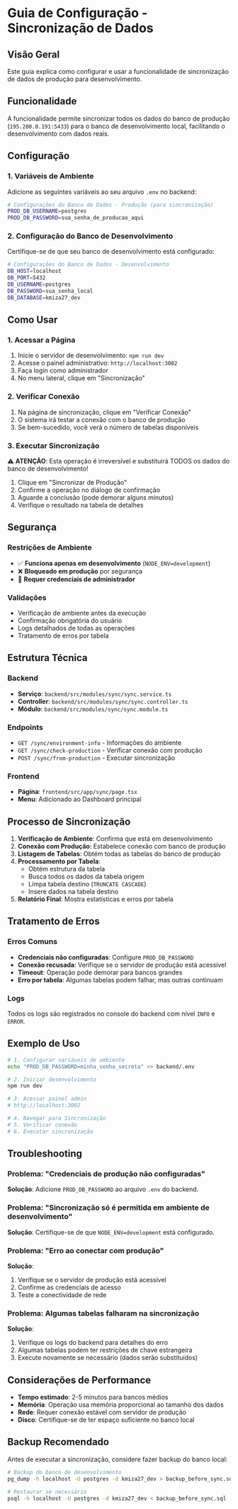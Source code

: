 # Guia de Configuração - Sincronização de Dados

## Visão Geral

Este guia explica como configurar e usar a funcionalidade de sincronização de dados de produção para desenvolvimento.

## Funcionalidade

A funcionalidade permite sincronizar todos os dados do banco de produção (`195.200.0.191:5433`) para o banco de desenvolvimento local, facilitando o desenvolvimento com dados reais.

## Configuração

### 1. Variáveis de Ambiente

Adicione as seguintes variáveis ao seu arquivo `.env` no backend:

```bash
# Configurações do Banco de Dados - Produção (para sincronização)
PROD_DB_USERNAME=postgres
PROD_DB_PASSWORD=sua_senha_de_producao_aqui
```

### 2. Configuração do Banco de Desenvolvimento

Certifique-se de que seu banco de desenvolvimento está configurado:

```bash
# Configurações do Banco de Dados - Desenvolvimento
DB_HOST=localhost
DB_PORT=5432
DB_USERNAME=postgres
DB_PASSWORD=sua_senha_local
DB_DATABASE=kmiza27_dev
```

## Como Usar

### 1. Acessar a Página

1. Inicie o servidor de desenvolvimento: `npm run dev`
2. Acesse o painel administrativo: `http://localhost:3002`
3. Faça login como administrador
4. No menu lateral, clique em "Sincronização"

### 2. Verificar Conexão

1. Na página de sincronização, clique em "Verificar Conexão"
2. O sistema irá testar a conexão com o banco de produção
3. Se bem-sucedido, você verá o número de tabelas disponíveis

### 3. Executar Sincronização

⚠️ **ATENÇÃO**: Esta operação é irreversível e substituirá TODOS os dados do banco de desenvolvimento!

1. Clique em "Sincronizar de Produção"
2. Confirme a operação no diálogo de confirmação
3. Aguarde a conclusão (pode demorar alguns minutos)
4. Verifique o resultado na tabela de detalhes

## Segurança

### Restrições de Ambiente

- ✅ **Funciona apenas em desenvolvimento** (`NODE_ENV=development`)
- ❌ **Bloqueado em produção** por segurança
- 🔐 **Requer credenciais de administrador**

### Validações

- Verificação de ambiente antes da execução
- Confirmação obrigatória do usuário
- Logs detalhados de todas as operações
- Tratamento de erros por tabela

## Estrutura Técnica

### Backend

- **Serviço**: `backend/src/modules/sync/sync.service.ts`
- **Controller**: `backend/src/modules/sync/sync.controller.ts`
- **Módulo**: `backend/src/modules/sync/sync.module.ts`

### Endpoints

- `GET /sync/environment-info` - Informações do ambiente
- `GET /sync/check-production` - Verificar conexão com produção
- `POST /sync/from-production` - Executar sincronização

### Frontend

- **Página**: `frontend/src/app/sync/page.tsx`
- **Menu**: Adicionado ao Dashboard principal

## Processo de Sincronização

1. **Verificação de Ambiente**: Confirma que está em desenvolvimento
2. **Conexão com Produção**: Estabelece conexão com banco de produção
3. **Listagem de Tabelas**: Obtém todas as tabelas do banco de produção
4. **Processamento por Tabela**:
   - Obtém estrutura da tabela
   - Busca todos os dados da tabela origem
   - Limpa tabela destino (`TRUNCATE CASCADE`)
   - Insere dados na tabela destino
5. **Relatório Final**: Mostra estatísticas e erros por tabela

## Tratamento de Erros

### Erros Comuns

- **Credenciais não configuradas**: Configure `PROD_DB_PASSWORD`
- **Conexão recusada**: Verifique se o servidor de produção está acessível
- **Timeout**: Operação pode demorar para bancos grandes
- **Erro por tabela**: Algumas tabelas podem falhar, mas outras continuam

### Logs

Todos os logs são registrados no console do backend com nível `INFO` e `ERROR`.

## Exemplo de Uso

```bash
# 1. Configurar variáveis de ambiente
echo "PROD_DB_PASSWORD=minha_senha_secreta" >> backend/.env

# 2. Iniciar desenvolvimento
npm run dev

# 3. Acessar painel admin
# http://localhost:3002

# 4. Navegar para Sincronização
# 5. Verificar conexão
# 6. Executar sincronização
```

## Troubleshooting

### Problema: "Credenciais de produção não configuradas"

**Solução**: Adicione `PROD_DB_PASSWORD` ao arquivo `.env` do backend.

### Problema: "Sincronização só é permitida em ambiente de desenvolvimento"

**Solução**: Certifique-se de que `NODE_ENV=development` está configurado.

### Problema: "Erro ao conectar com produção"

**Solução**: 
1. Verifique se o servidor de produção está acessível
2. Confirme as credenciais de acesso
3. Teste a conectividade de rede

### Problema: Algumas tabelas falharam na sincronização

**Solução**: 
1. Verifique os logs do backend para detalhes do erro
2. Algumas tabelas podem ter restrições de chave estrangeira
3. Execute novamente se necessário (dados serão substituídos)

## Considerações de Performance

- **Tempo estimado**: 2-5 minutos para bancos médios
- **Memória**: Operação usa memória proporcional ao tamanho dos dados
- **Rede**: Requer conexão estável com servidor de produção
- **Disco**: Certifique-se de ter espaço suficiente no banco local

## Backup Recomendado

Antes de executar a sincronização, considere fazer backup do banco local:

```bash
# Backup do banco de desenvolvimento
pg_dump -h localhost -U postgres -d kmiza27_dev > backup_before_sync.sql

# Restaurar se necessário
psql -h localhost -U postgres -d kmiza27_dev < backup_before_sync.sql
```

